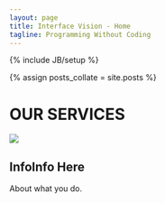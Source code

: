 ```yaml
---
layout: page
title: Interface Vision - Home
tagline: Programming Without Coding
---
```

{% include JB/setup %}

{% assign posts_collate = site.posts %}


<div class="huge-divider pagination-centered">
  <h1>OUR SERVICES</h1>
</div>  

<div class="featurette cursor-pointer">
  <a class="cursor-pointer" onclick="$('#image-to-show').attr('src','../assets/img/iPadMockupParts1084x847.png');$('#image-popup').modal({ keyboard: true, show: true, backdrop: true});">
    <img class="featurette-image pull-right popup-image" src="../assets/img/iPadMockupParts524x409.png"></img>
  </a>
  <h2 class="featurette-heading">Info<span class="muted">Info Here</span></h2>
  <p class="lead">About what you do.</p>
</div>




